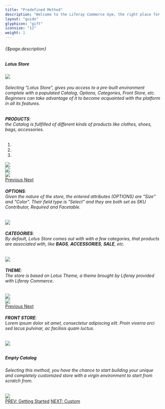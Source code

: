 ```yaml
---
title: "Predefined Method"
description: "Welcome to the Liferay Commerce Gym, the right place for the first time users."
layout: "guide"
glyphicon: "gift"
iconsize: "12"
weight: 1
---
```


###### <div class="description">{$page.description}</div>

<article class="first-article" id="1">

## <h5>Lotus Store</h5>

<img class="docs-img small" src="/images/lotusLogo.png"/>

<h6 class="point" >Selecting "Lotus Store", gives you access to a pre-built environment complete with a populated Catalog, Options, Categories, Front Store, etc. Beginners can take advantage of it to become acquainted with the platform in all its features.</h6>

<h6 class="point" ><b>PRODUCTS</b>: <br>the Catalog is fullfilled of different kinds of products like clothes, shoes, bags, accessories.</h6>

<div id="myCarousel" class="carousel slide" data-ride="carousel">
	<ol class="carousel-indicators">
		<li data-target="#myCarousel" data-slide-to="0" class="active"></li>
		<li data-target="#myCarousel" data-slide-to="1"></li>
		<li data-target="#myCarousel" data-slide-to="2"></li>
	</ol>
	<div class="carousel-inner">
		<div class="item active">
			<img src="/images/lotusCatalog01.jpg">
		</div>
		<div class="item">
			<img src="/images/lotusCatalog02.jpg">
		</div>
		<div class="item">
			<img src="/images/lotusCatalog03.jpg">
		</div>
	</div>
	<a class="left carousel-control" href="#myCarousel" data-slide="prev">
		<span class="glyphicon glyphicon-chevron-left"></span>
		<span class="sr-only">Previous</span>
	</a>
	<a class="right carousel-control" href="#myCarousel" data-slide="next">
		<span class="glyphicon glyphicon-chevron-right"></span>
		<span class="sr-only">Next</span>
	</a>
</div>

<h6 class="point" ><b>OPTIONS</b>: <br>Given the nature of the store, the entered attributes (OPTIONS) are "Size" and "Color". Their field type is "Select" and they are both set as SKU Contributor, Required and Facetable.</h6>

<img class="docs-img" src="/images/lotusOptions.jpg"/>

<h6 class="point" ><b>CATEGORIES</b>: <br>By default, Lotus Store comes out with with a few categories, that products are associated with, like <b>BAGS</b>, <b>ACCESSORIES</b>, <b>SALE</b>, etc.</h6>

<img class="docs-img" src="/images/lotusStoreCategories.jpg"/>

<h6 class="point" ><b>THEME</b>: <br>The store is based on Lotus Theme, a theme brought by Liferay provided with Liferay Commerce.</h6>

<div id="myCarousel2" class="carousel slide" data-ride="carousel">
	<div class="carousel-inner">
		<div class="item active">
			<img src="/images/lotusStore01.jpg">
		</div>
		<div class="item">
			<img src="/images/lotusStore02.jpg">
		</div>
	</div>
	<a class="left carousel-control" href="#myCarousel2" data-slide="prev">
		<span class="glyphicon glyphicon-chevron-left"></span>
		<span class="sr-only">Previous</span>
	</a>
	<a class="right carousel-control" href="#myCarousel2" data-slide="next">
		<span class="glyphicon glyphicon-chevron-right"></span>
		<span class="sr-only">Next</span>
	</a>
</div>

<h6 class="point" ><b>FRONT STORE</b>: <br>Lorem ipsum dolor sit amet, consectetur adipiscing elit. Proin viverra orci sed lacus pulvinar, ac facilisis quam luctus.</h6>

<img class="docs-img" src="/images/sampleImage.jpg"/>

</article>

<article class="last-article" id="2">

## <h5>Empty Catalog</h5>

<h6 class="point" >Selecting this method, you have the chance to start building your unique and completely customized store with a virgin environment to start from scratch from.</h6>

<img class="docs-img" src="/images/sampleImage.jpg"/>

</article>

<div class="btn-holder">
	<a class="btn btn-default" href="./index.html">PREV: Getting Started</a>
	<a class="btn btn-accent" href="./customMethod.html">NEXT: Custom</a>
</div>